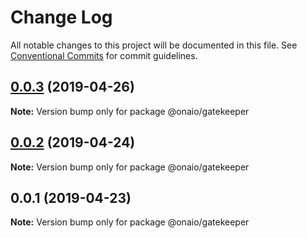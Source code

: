 # Change Log

All notable changes to this project will be documented in this file.
See [Conventional Commits](https://conventionalcommits.org) for commit guidelines.

## [0.0.3](https://github.com/onaio/js-tools/compare/@onaio/gatekeeper@0.0.2...@onaio/gatekeeper@0.0.3) (2019-04-26)

**Note:** Version bump only for package @onaio/gatekeeper

## [0.0.2](https://github.com/onaio/js-tools/compare/@onaio/gatekeeper@0.0.1...@onaio/gatekeeper@0.0.2) (2019-04-24)

**Note:** Version bump only for package @onaio/gatekeeper

## 0.0.1 (2019-04-23)

**Note:** Version bump only for package @onaio/gatekeeper
